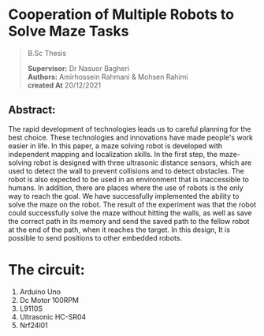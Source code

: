 # Cooperation of Multiple Robots to Solve Maze Tasks
> B.Sc Thesis
> 
> **Supervisor:** Dr Nasuor Bagheri<br>
> **Authors:** Amirhossein Rahmani & Mohsen Rahimi<br>
> **created At** 20/12/2021<br>

## Abstract:


The rapid development of technologies leads us to careful planning for the best choice.  These technologies and innovations have made people's work easier in life.  In this paper, a maze solving robot is developed with independent mapping and localization skills.  In the first step, the maze-solving robot is designed with three ultrasonic distance sensors, which are used to detect the wall to prevent collisions and to detect obstacles.  The robot is also expected to be used in an environment that is inaccessible to humans.  In addition, there are places where the use of robots is the only way to reach the goal.  We have successfully implemented the ability to solve the maze on the robot.  The result of the experiment was that the robot could successfully solve the maze without hitting the walls, as well as save the correct path in its memory and send the saved path to the fellow robot at the end of the path, when it reaches the target.  In this design, It is possible to send positions to other embedded robots.

# The circuit:
1. Arduino Uno
2. Dc Motor 100RPM
3. L9110S
4. Ultrasonic HC-SR04
5. Nrf24l01



